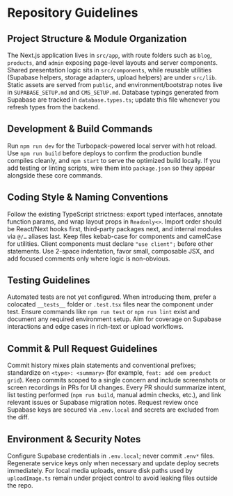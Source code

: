 # Repository Guidelines

## Project Structure & Module Organization
The Next.js application lives in `src/app`, with route folders such as `blog`, `products`, and `admin` exposing page-level layouts and server components. Shared presentation logic sits in `src/components`, while reusable utilities (Supabase helpers, storage adapters, upload helpers) are under `src/lib`. Static assets are served from `public`, and environment/bootstrap notes live in `SUPABASE_SETUP.md` and `CMS_SETUP.md`. Database typings generated from Supabase are tracked in `database.types.ts`; update this file whenever you refresh types from the backend.

## Development & Build Commands
Run `npm run dev` for the Turbopack-powered local server with hot reload. Use `npm run build` before deploys to confirm the production bundle compiles cleanly, and `npm start` to serve the optimized build locally. If you add testing or linting scripts, wire them into `package.json` so they appear alongside these core commands.

## Coding Style & Naming Conventions
Follow the existing TypeScript strictness: export typed interfaces, annotate function params, and wrap layout props in `Readonly<>`. Import order should be React/Next hooks first, third-party packages next, and internal modules via `@/…` aliases last. Keep files kebab-case for components and camelCase for utilities. Client components must declare `"use client";` before other statements. Use 2-space indentation, favor small, composable JSX, and add focused comments only where logic is non-obvious.

## Testing Guidelines
Automated tests are not yet configured. When introducing them, prefer a colocated `__tests__` folder or `.test.tsx` files near the component under test. Ensure commands like `npm run test` or `npm run lint` exist and document any required environment setup. Aim for coverage on Supabase interactions and edge cases in rich-text or upload workflows.

## Commit & Pull Request Guidelines
Commit history mixes plain statements and conventional prefixes; standardize on `<type>: <summary>` (for example, `feat: add oem product grid`). Keep commits scoped to a single concern and include screenshots or screen recordings in PRs for UI changes. Every PR should summarize intent, list testing performed (`npm run build`, manual admin checks, etc.), and link relevant issues or Supabase migration notes. Request review once Supabase keys are secured via `.env.local` and secrets are excluded from the diff.

## Environment & Security Notes
Configure Supabase credentials in `.env.local`; never commit `.env*` files. Regenerate service keys only when necessary and update deploy secrets immediately. For local media uploads, ensure disk paths used by `uploadImage.ts` remain under project control to avoid leaking files outside the repo.
